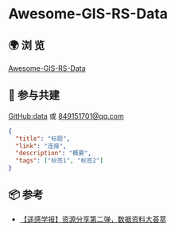 # Awesome-GIS-RS-Data

## 🌍 浏 览
[Awesome-GIS-RS-Data](https://huanglii.github.io/awesome-gis-rs-data/)

## 🤝 参与共建
[GitHub:data](https://github.com/huanglii/awesome-gis-rs-data/blob/master/config/data.json) 或 <849151701@qq.com>
``` json
{
  "title": "标题",
  "link": "连接",
  "description": "概要",
  "tags": ["标签1", "标签2"]
}
```

## 📦 参考	
* [【遥感学报】资源分享第二弹，数据资料大荟萃](https://mp.weixin.qq.com/s/7h05TFAXxIk0mhhWPAuupA)
